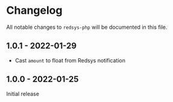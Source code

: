 # Changelog

All notable changes to `redsys-php` will be documented in this file.

## 1.0.1 - 2022-01-29

- Cast `amount` to float from Redsys notification

## 1.0.0 - 2022-01-25

Initial release

